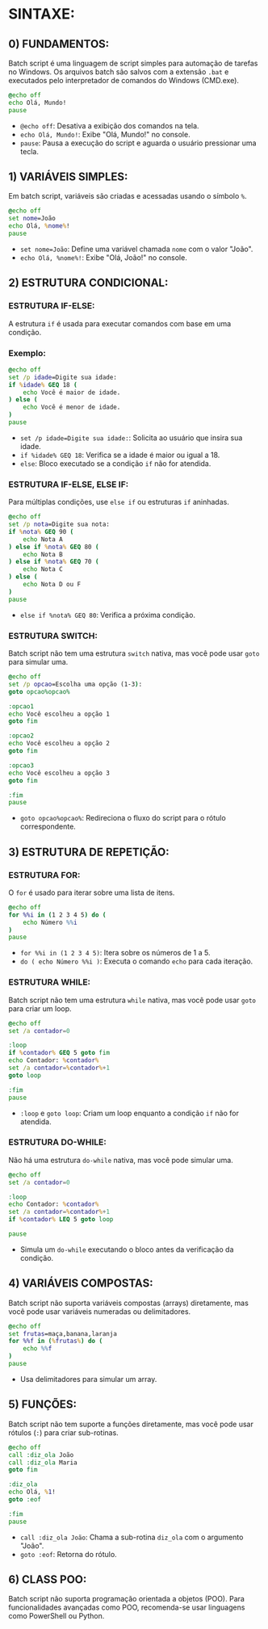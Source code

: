 # SINTAXE:
## 0) FUNDAMENTOS:
Batch script é uma linguagem de script simples para automação de tarefas no Windows. Os arquivos batch são salvos com a extensão `.bat` e executados pelo interpretador de comandos do Windows (CMD.exe).

```bat
@echo off
echo Olá, Mundo!
pause
```
- `@echo off`: Desativa a exibição dos comandos na tela.
- `echo Olá, Mundo!`: Exibe "Olá, Mundo!" no console.
- `pause`: Pausa a execução do script e aguarda o usuário pressionar uma tecla.

## 1) VARIÁVEIS SIMPLES:
Em batch script, variáveis são criadas e acessadas usando o símbolo `%`.

```bat
@echo off
set nome=João
echo Olá, %nome%!
pause
```
- `set nome=João`: Define uma variável chamada `nome` com o valor "João".
- `echo Olá, %nome%!`: Exibe "Olá, João!" no console.

## 2) ESTRUTURA CONDICIONAL:
### ESTRUTURA IF-ELSE:
A estrutura `if` é usada para executar comandos com base em uma condição.

### Exemplo:
```bat
@echo off
set /p idade=Digite sua idade: 
if %idade% GEQ 18 (
    echo Você é maior de idade.
) else (
    echo Você é menor de idade.
)
pause
```
- `set /p idade=Digite sua idade:`: Solicita ao usuário que insira sua idade.
- `if %idade% GEQ 18`: Verifica se a idade é maior ou igual a 18.
- `else`: Bloco executado se a condição `if` não for atendida.

### ESTRUTURA IF-ELSE, ELSE IF:
Para múltiplas condições, use `else if` ou estruturas `if` aninhadas.

```bat
@echo off
set /p nota=Digite sua nota: 
if %nota% GEQ 90 (
    echo Nota A
) else if %nota% GEQ 80 (
    echo Nota B
) else if %nota% GEQ 70 (
    echo Nota C
) else (
    echo Nota D ou F
)
pause
```
- `else if %nota% GEQ 80`: Verifica a próxima condição.

### ESTRUTURA SWITCH:
Batch script não tem uma estrutura `switch` nativa, mas você pode usar `goto` para simular uma.

```bat
@echo off
set /p opcao=Escolha uma opção (1-3): 
goto opcao%opcao%

:opcao1
echo Você escolheu a opção 1
goto fim

:opcao2
echo Você escolheu a opção 2
goto fim

:opcao3
echo Você escolheu a opção 3
goto fim

:fim
pause
```
- `goto opcao%opcao%`: Redireciona o fluxo do script para o rótulo correspondente.

## 3) ESTRUTURA DE REPETIÇÃO:
### ESTRUTURA FOR:
O `for` é usado para iterar sobre uma lista de itens.

```bat
@echo off
for %%i in (1 2 3 4 5) do (
    echo Número %%i
)
pause
```
- `for %%i in (1 2 3 4 5)`: Itera sobre os números de 1 a 5.
- `do ( echo Número %%i )`: Executa o comando `echo` para cada iteração.

### ESTRUTURA WHILE:
Batch script não tem uma estrutura `while` nativa, mas você pode usar `goto` para criar um loop.

```bat
@echo off
set /a contador=0

:loop
if %contador% GEQ 5 goto fim
echo Contador: %contador%
set /a contador=%contador%+1
goto loop

:fim
pause
```
- `:loop` e `goto loop`: Criam um loop enquanto a condição `if` não for atendida.

### ESTRUTURA DO-WHILE:
Não há uma estrutura `do-while` nativa, mas você pode simular uma.

```bat
@echo off
set /a contador=0

:loop
echo Contador: %contador%
set /a contador=%contador%+1
if %contador% LEQ 5 goto loop

pause
```
- Simula um `do-while` executando o bloco antes da verificação da condição.

## 4) VARIÁVEIS COMPOSTAS:
Batch script não suporta variáveis compostas (arrays) diretamente, mas você pode usar variáveis numeradas ou delimitadores.

```bat
@echo off
set frutas=maça,banana,laranja
for %%f in (%frutas%) do (
    echo %%f
)
pause
```
- Usa delimitadores para simular um array.

## 5) FUNÇÕES:
Batch script não tem suporte a funções diretamente, mas você pode usar rótulos (`:`) para criar sub-rotinas.

```bat
@echo off
call :diz_ola João
call :diz_ola Maria
goto fim

:diz_ola
echo Olá, %1!
goto :eof

:fim
pause
```
- `call :diz_ola João`: Chama a sub-rotina `diz_ola` com o argumento "João".
- `goto :eof`: Retorna do rótulo.

## 6) CLASS POO:
Batch script não suporta programação orientada a objetos (POO). Para funcionalidades avançadas como POO, recomenda-se usar linguagens como PowerShell ou Python.